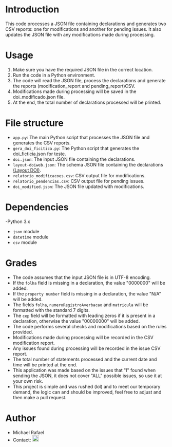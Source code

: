 # Introduction
This code processes a JSON file containing declarations and generates two CSV reports: one for modifications and another for pending issues. It also updates the JSON file with any modifications made during processing.

# Usage
1. Make sure you have the required JSON file in the correct location.
2. Run the code in a Python environment.
3. The code will read the JSON file, process the declarations and generate the reports (modification_report and pending_report)CSV.
4. Modifications made during processing will be saved in the doi_modificado.json file.
5. At the end, the total number of declarations processed will be printed.

# File structure
- `app.py`: The main Python script that processes the JSON file and generates the CSV reports.
- `gera_doi_ficitica.py`: The Python script that generates the doi_ficticia.json for teste.
- `doi.json`: The input JSON file containing the declarations.
- `layout-doiweb.json`: The schema JSON file containing the declarations [(Layout DOI)](https://doi.rfb.gov.br/api/layout-doiweb.json).
- `relatorio_modificacoes.csv`: CSV output file for modifications.
- `relatorio_pendencias.csv`: CSV output file for pending issues.
- `doi_modified.json`: The JSON file updated with modifications.

# Dependencies
-Python 3.x
- `json` module
- `datetime` module
- `csv` module

# Grades
- The code assumes that the input JSON file is in UTF-8 encoding.
- If the `folha` field is missing in a declaration, the value "0000000" will be added.
- If the `property number` field is missing in a declaration, the value "N/A" will be added.
- The fields `folha`, `numeroRegistroAverbacao` and `matricula` will be formatted with the standard 7 digits.
- The `cep` field will be formatted with leading zeros if it is present in a declaration, otherwise the value "00000000" will be added.
- The code performs several checks and modifications based on the rules provided.
- Modifications made during processing will be recorded in the CSV modification report.
- Any issues found during processing will be recorded in the issue CSV report.
- The total number of statements processed and the current date and time will be printed at the end.
- This application was made based on the issues that "I" found when sending the JSON, it does not cover "ALL" possible issues, so use it at your own risk.
- This project is simple and was rushed (lol) and to meet our temporary demand, the logic can and should be improved, feel free to adjust and then make a pull request.



# Author
- Michael Rafael
- Contact: <a href="https://github.com/michaelrafaelrs"><img src="https://github.githubassets.com/images/modules/logos_page/GitHub-Mark.png" alt="GitHub Logo" width="20" height="20"></a>
